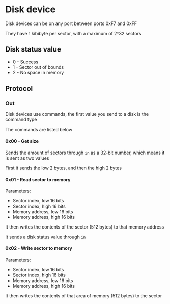 # Disk device
Disk devices can be on any port between ports 0xF7 and 0xFF

They have 1 kibibyte per sector, with a maximum of 2^32 sectors

## Disk status value
- 0 - Success
- 1 - Sector out of bounds
- 2 - No space in memory

## Protocol
### Out
Disk devices use commands, the first value you send to a disk is the command type

The commands are listed below

#### 0x00 - Get size
Sends the amount of sectors through `in` as a 32-bit number, which means it is sent
as two values

First it sends the low 2 bytes, and then the high 2 bytes

#### 0x01 - Read sector to memory
Parameters:
- Sector index, low 16 bits
- Sector index, high 16 bits
- Memory address, low 16 bits
- Memory address, high 16 bits

It then writes the contents of the sector (512 bytes) to that memory address

It sends a disk status value through `in`

#### 0x02 - Write sector to memory
Parameters:
- Sector index, low 16 bits
- Sector index, high 16 bits
- Memory address, low 16 bits
- Memory address, high 16 bits

It then writes the contents of that area of memory (512 bytes) to the sector

